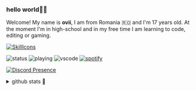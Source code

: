 ### hello world👋🏻
Welcome! My name is <b>ovii</b>, I am from Romania 🇷🇴 and I'm 17 years old. At the moment I'm in high-school and in my free time I am learning to code, editing or gaming.

[![SkillIcons](https://skillicons.dev/icons?i=vscode,cpp,html,css,ps,discord,gmail,twitter,github&perline=5)](https://skillicons.dev)


![status](https://api.statusbadges.me/badge/status/612327579487305745?simple=true)
![playing](https://api.statusbadges.me/badge/playing/612327579487305745)
![vscode](https://api.statusbadges.me/badge/vscode/612327579487305745)
[![spotify](https://api.statusbadges.me/badge/spotify/612327579487305745)](https://api.statusbadges.me/openspotify/612327579487305745)

[![Discord Presence](https://lanyard.cnrad.dev/api/612327579487305745)](https://discord.com/users/612327579487305745)

<details>
  <summary>github stats 🥇</summary> <br>
<img height=150 align="center" src="https://github-readme-stats.vercel.app/api?username=23ovii&show_icons=true&theme=tokyonight">
<img height=150 align="center" src="https://github-readme-stats.vercel.app/api/top-langs/?username=23ovii&layout=compact&theme=tokyonight">
<!-- <img height=200 align="center" src="https://github-readme-stats.vercel.app/api/wakatime?username=@23ovii"> -->
</details>
